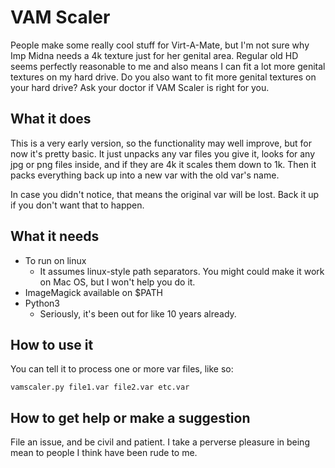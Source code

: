 # VAM Scaler
People make some really cool stuff for Virt-A-Mate, but I'm not sure why Imp
Midna needs a 4k texture just for her genital area. Regular old HD seems
perfectly reasonable to me and also means I can fit a lot more genital textures
on my hard drive. Do you also want to fit more genital textures on your hard
drive? Ask your doctor if VAM Scaler is right for you.

## What it does
This is a very early version, so the functionality may well improve, but for now
it's pretty basic. It just unpacks any var files you give it, looks for any jpg
or png files inside, and if they are 4k it scales them down to 1k. Then it packs
everything back up into a new var with the old var's name.

In case you didn't notice, that means the original var will be lost. Back it up
if you don't want that to happen.

## What it needs
- To run on linux
  - It assumes linux-style path separators. You might could make it work on Mac
  OS, but I won't help you do it.
- ImageMagick available on $PATH
- Python3
  - Seriously, it's been out for like 10 years already.

## How to use it
You can tell it to process one or more var files, like so:

`vamscaler.py file1.var file2.var etc.var`

## How to get help or make a suggestion
File an issue, and be civil and patient. I take a perverse pleasure in being
mean to people I think have been rude to me.
